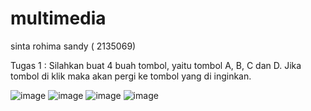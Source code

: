 # multimedia
sinta rohima sandy ( 2135069)

Tugas 1 : Silahkan buat 4 buah tombol, yaitu tombol A, B, C dan D. Jika tombol di klik maka akan pergi ke tombol yang di inginkan.

![image](https://user-images.githubusercontent.com/101548935/191671518-1dbd3869-9db0-4e2c-aa1b-c6d43bc152a8.png)
![image](https://user-images.githubusercontent.com/101548935/191671569-fce06721-dc7d-4a61-931c-6303aca3ad02.png)
![image](https://user-images.githubusercontent.com/101548935/191671618-fad753f7-ea13-4893-9f8f-e4e2149f9737.png)
![image](https://user-images.githubusercontent.com/101548935/191671675-3fe6b449-f2ec-4a01-87c8-396c06215cd4.png)

